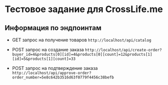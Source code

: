 Тестовое задание для CrossLife.me
===

Информация по эндпоинтам
---

+ GET запрос на получение товаров ```http://localhost/api/catalog```


+ POST запрос на создание заказа ```http://localhost/api/create-order?buyer_id=4&products[0][id]=4&products[0][count]=12&products[1][id]=5&products[1][count]=33```


+ POST запрос на подтверждение заказа ```http://localhost/api/approve-order?order_number=5e8c642b3516d63f0779f4456c38befb```
